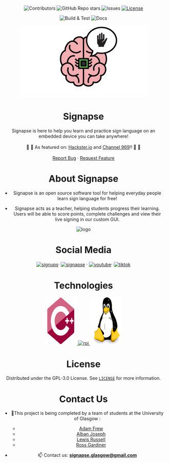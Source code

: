 <!-- PROJECT LOGO -->
<br />
<div align="center">
 
![Contributors](https://img.shields.io/github/contributors/albanjoseph/Signapse?style=for-the-badge)
![GitHub Repo stars](https://img.shields.io/github/stars/albanjoseph/Signapse?style=for-the-badge)
![Issues](https://img.shields.io/github/issues-raw/albanjoseph/Signapse?style=for-the-badge)
[![License](https://img.shields.io/github/license/albanjoseph/Signapse?style=for-the-badge)](https://github.com/albanjoseph/Signapse/blob/main/LICENSE)

![Build & Test](https://github.com/albanjoseph/Signapse/actions/workflows/cmake_build.yml/badge.svg)
![Docs](https://github.com/albanjoseph/Signapse/actions/workflows/docs.yml/badge.svg)

  <img src="https://github.com/albanjoseph/Signapse/blob/dev/images/logo.png" alt="Signapse Logo" width="400" div al ign=center/>

 
  <h1 align="center">Signapse</h1>

  <p align="center">
    Signapse is here to help you learn and practice sign language on an embedded device you can take anywhere!
    <br />
    <br />
   📰 🤩 As featured on: 
    <a href="https://www.hackster.io/news/signapse-aims-to-turn-a-raspberry-pi-into-an-artificially-intelligent-tutor-for-sign-language-ec1a08d0fc36"> Hackster.io</a> and 
    <a href="https://channel969.com/signapse-goals-to-flip-a-raspberry-pi-into-an-artificially-clever-tutor-for-signal-language/"> Channel 969</a>!! 🤩 📰
    <br />
    <br />
    <a href="https://github.com/albanjoseph/Signapse/issues">Report Bug</a>
    ·
    <a href="https://github.com/albanjoseph/Signapse/issues">Request Feature</a>
  </p>
</p>

<h3 align="center"></h3>



# About Signapse

- Signapse is an open source software tool for helping everyday people learn sign language for free!​

- Signapse acts as a teacher, helping students progress their learning. Users will be able to score points, complete challenges and view their live signing in our custom GUI.

<p align="center"> 
<img src="images/synapseOperation.gif" alt="logo" width="300" div al ign=center /> </p>

# Social Media

<p align="center">
<a href="https://twitter.com/signapsegla" target="blank"><img align="center" src="https://raw.githubusercontent.com/rahuldkjain/github-profile-readme-generator/master/src/images/icons/Social/twitter.svg" alt="signups" height="150" width="100" /></a>·
<a href="https://www.facebook.com/Signapse-125793226671815" target="blank"><img align="center" src="https://raw.githubusercontent.com/rahuldkjain/github-profile-readme-generator/master/src/images/icons/Social/facebook.svg" alt="signapse" height="150" width="100" /></a> ·
<!-- <a href="https://instagram.com/insta" target="blank"><img align="center" src="https://raw.githubusercontent.com/rahuldkjain/github-profile-readme-generator/master/src/images/icons/Social/instagram.svg" alt="insta" height="30" width="40" /></a> -->
<a href="https://www.youtube.com/channel/UCh2uG2pYoSloEU0IFeqDQMA" target="blank"><img align="center" src="https://raw.githubusercontent.com/rahuldkjain/github-profile-readme-generator/master/src/images/icons/Social/youtube.svg" alt="youtube" height="150" width="100"  /></a>·
<a href="https://www.tiktok.com/@signapse.glasgow" target="blank"><img align="center" src="https://upload.wikimedia.org/wikipedia/en/a/a9/TikTok_logo.svg" alt="tiktok" height="150" width="150" /></a>
</p>

# Technologies
<p align="center"> </a> <a href="https://isocpp.org/" target="_blank" rel="noreferrer"> <img src="https://raw.githubusercontent.com/devicons/devicon/master/icons/cplusplus/cplusplus-original.svg" alt="cplusplus" width="100" height="150"/> </a> </a> 
<a href="https://www.raspberrypi.org/" > <img src="https://elinux.org/images/c/cb/Raspberry_Pi_Logo.svg" alt="rpi" width="84" height="105" /> </a> 
<a href="https://www.linux.org/" target="_blank" rel="noreferrer"> <img src="https://raw.githubusercontent.com/devicons/devicon/master/icons/linux/linux-original.svg" alt="linux" width="100" height="150"/> </a> 

<!-- LICENSE -->

# License

Distributed under the GPL-3.0 License. See [`LICENSE`](https://github.com/albanjoseph/Signapse/blob/main/LICENSE) for more information.


# Contact Us
- 🔭This project is being completed by a team of students at the University of Glasgow :

  * [Adam Frew](https://github.com/Saweenbarra) 
  * [Alban Joseph](https://github.com/albanjoseph)
  * [Lewis Russell](https://github.com/charger4241)
  * [Ross Gardiner](https://github.com/rossGardiner)
- 📫 Contact us: **signapse.glasgow@gmail.com**
